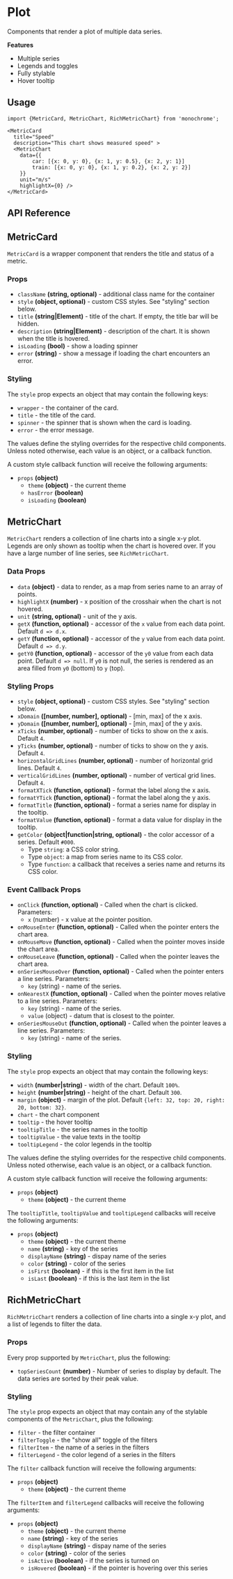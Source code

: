 # Plot

Components that render a plot of multiple data series.

**Features**

* Multiple series
* Legends and toggles
* Fully stylable
* Hover tooltip

## Usage

    import {MetricCard, MetricChart, RichMetricChart} from 'monochrome';

    <MetricCard
      title="Speed"
      description="This chart shows measured speed" >
      <MetricChart
        data={{
            car: [{x: 0, y: 0}, {x: 1, y: 0.5}, {x: 2, y: 1}]
            train: [{x: 0, y: 0}, {x: 1, y: 0.2}, {x: 2, y: 2}]
        }}
        unit="m/s"
        highlightX={0} />
    </MetricCard>

## API Reference

## MetricCard

`MetricCard` is a wrapper component that renders the title and status of a metric.

### Props

* `className` **(string, optional)** - additional class name for the container
* `style` **(object, optional)** - custom CSS styles. See "styling" section below.
* `title` **(string|Element)** - title of the chart. If empty, the title bar will be hidden.
* `description` **(string|Element)** - description of the chart. It is shown when the title is hovered.
* `isLoading` **(bool)** - show a loading spinner
* `error` **(string)** - show a message if loading the chart encounters an error.


### Styling

The `style` prop expects an object that may contain the following keys:

* `wrapper` - the container of the card.
* `title` - the title of the card.
* `spinner` - the spinner that is shown when the card is loading.
* `error` - the error message.

The values define the styling overrides for the respective child components. Unless noted otherwise, each value is an object, or a callback function.

A custom style callback function will receive the following arguments:

* `props` **(object)**
  - `theme` **(object)** - the current theme
  - `hasError` **(boolean)**
  - `isLoading` **(boolean)**


## MetricChart

`MetricChart` renders a collection of line charts into a single x-y plot. Legends are only shown as tooltip when the chart is hovered over. If you have a large number of line series, see `RichMetricChart`.

### Data Props

* `data` **(object)** - data to render, as a map from series name to an array of points.
* `highlightX` **(number)** - x position of the crosshair when the chart is not hovered.
* `unit` **(string, optional)** - unit of the y axis.
* `getX` **(function, optional)** - accessor of the `x` value from each data point. Default `d => d.x`.
* `getY` **(function, optional)** - accessor of the `y` value from each data point. Default `d => d.y`.
* `getY0` **(function, optional)** - accessor of the `y0` value from each data point. Default `d => null`. If `y0` is not null, the series is rendered as an area filled from `y0` (bottom) to `y` (top).

### Styling Props

* `style` **(object, optional)** - custom CSS styles. See "styling" section below.
* `xDomain` **([number, number], optional)** - [min, max] of the x axis.
* `yDomain` **([number, number], optional)** - [min, max] of the y axis.
* `xTicks` **(number, optional)** - number of ticks to show on the x axis. Default `4`.
* `yTicks` **(number, optional)** - number of ticks to show on the y axis. Default `4`.
* `horizontalGridLines` **(number, optional)** - number of horizontal grid lines. Default `4`.
* `verticalGridLines` **(number, optional)** - number of vertical grid lines. Default `4`.
* `formatXTick` **(function, optional)** - format the label along the x axis.
* `formatYTick` **(function, optional)** - format the label along the y axis.
* `formatTitle` **(function, optional)** - format a series name for display in the tooltip.
* `formatValue` **(function, optional)** - format a data value for display in the tooltip.
* `getColor` **(object|function|string, optional)** - the color accessor of a series. Default `#000`.
  + Type `string`: a CSS color string.
  + Type `object`: a map from series name to its CSS color.
  + Type `function`: a callback that receives a series name and returns its CSS color.

### Event Callback Props

* `onClick` **(function, optional)** - Called when the chart is clicked. Parameters:
  + `x` (number) - x value at the pointer position.
* `onMouseEnter` **(function, optional)** - Called when the pointer enters the chart area.
* `onMouseMove` **(function, optional)** - Called when the pointer moves inside the chart area.
* `onMouseLeave` **(function, optional)** - Called when the pointer leaves the chart area.
* `onSeriesMouseOver` **(function, optional)** - Called when the pointer enters a line series. Parameters:
  + `key` (string) - name of the series.
* `onNearestX` **(function, optional)** - Called when the pointer moves relative to a line series. Parameters:
  + `key` (string) - name of the series.
  + `value` (object) - datum that is closest to the pointer.
* `onSeriesMouseOut` **(function, optional)** - Called when the pointer leaves a line series. Parameters:
  + `key` (string) - name of the series.


### Styling

The `style` prop expects an object that may contain the following keys:

* `width` **(number|string)** - width of the chart. Default `100%`.
* `height` **(number|string)** - height of the chart. Default `300`.
* `margin` **(object)** - margin of the plot. Default `{left: 32, top: 20, right: 20, bottom: 32}`.
* `chart` - the chart component
* `tooltip` - the hover tooltip
* `tooltipTitle` - the series names in the tooltip
* `tooltipValue` - the value texts in the tooltip
* `tooltipLegend` - the color legends in the tooltip

The values define the styling overrides for the respective child components. Unless noted otherwise, each value is an object, or a callback function.

A custom style callback function will receive the following arguments:

* `props` **(object)**
  - `theme` **(object)** - the current theme

The `tooltipTitle`, `tooltipValue` and `tooltipLegend` callbacks will receive the following arguments:

* `props` **(object)**
  - `theme` **(object)** - the current theme
  - `name` **(string)** - key of the series
  - `displayName` **(string)** - dispay name of the series
  - `color` **(string)** - color of the series
  - `isFirst` **(boolean)** - if this is the first item in the list
  - `isLast` **(boolean)** - if this is the last item in the list


## RichMetricChart

`RichMetricChart` renders a collection of line charts into a single x-y plot, and a list of legends to filter the data.

### Props

Every prop supported by `MetricChart`, plus the following:

* `topSeriesCount` **(number)** - Number of series to display by default. The data series are sorted by their peak value.


### Styling

The `style` prop expects an object that may contain any of the stylable components of the `MetricChart`, plus the following:

* `filter` - the filter container
* `filterToggle` - the "show all" toggle of the filters
* `filterItem` - the name of a series in the filters
* `filterLegend` - the color legend of a series in the filters

The `filter` callback function will receive the following arguments:

* `props` **(object)**
  - `theme` **(object)** - the current theme

The `filterItem` and `filterLegend` callbacks will receive the following arguments:

* `props` **(object)**
  - `theme` **(object)** - the current theme
  - `name` **(string)** - key of the series
  - `displayName` **(string)** - dispay name of the series
  - `color` **(string)** - color of the series
  - `isActive` **(boolean)** - if the series is turned on
  - `isHovered` **(boolean)** - if the pointer is hovering over this series
